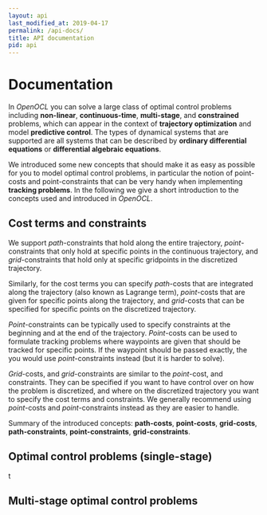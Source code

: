 ```yaml
---
layout: api
last_modified_at: 2019-04-17
permalink: /api-docs/
title: API documentation
pid: api
---
```


# Documentation

In *OpenOCL* you can solve a large class of optimal control problems including **non-linear**, **continuous-time**, **multi-stage**, and **constrained** problems, which can appear in the context of **trajectory optimization** and model **predictive control**. The types of dynamical systems that are supported are all systems that can be described by **ordinary differential equations** or **differential algebraic equations**.

We introduced some new concepts that should make it as easy as possible for you to model optimal control problems, in particular the notion of point-costs and point-constraints that can be very handy when implementing **tracking problems**. In the following we give a short introduction to the concepts used and introduced in *OpenOCL*.

## Cost terms and constraints

We support *path*-constraints that hold along the entire trajectory, *point*-constraints that only hold at specific points in the continuous trajectory, and *grid*-constraints that hold only at specific gridpoints in the discretized trajectory.

Similarly, for the cost terms you can specify *path*-costs that are integrated along the trajectory (also known as Lagrange term), *point*-costs that are given for specific points along the trajectory, and *grid*-costs that can be specified for specific points on the discretized trajectory. 

*Point*-constraints can be typically used to specify constraints at the beginning and at the end of the trajectory. *Point*-costs can be used to formulate tracking problems where waypoints are given that should be tracked for specific points. If the waypoint should be passed exactly, the you would use *point*-constraints instead (but it is harder to solve).

*Grid*-costs, and *grid*-constraints are similar to the *point*-cost, and constraints. They can be specified if you want to have control over on how the problem is discretized, and where on the discretized trajectory you want to specify the cost terms and constraints. We generally recommend using *point*-costs and *point*-constraints instead as they are easier to handle.

Summary of the introduced concepts: **path-costs**, **point-costs**, **grid-costs**, **path-constraints**, **point-constraints**, **grid-constraints**.

## Optimal control problems (single-stage)

t


## Multi-stage optimal control problems
